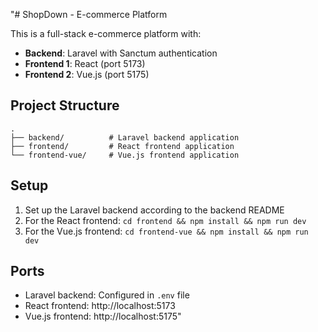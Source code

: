 "# ShopDown - E-commerce Platform

This is a full-stack e-commerce platform with:

- **Backend**: Laravel with Sanctum authentication
- **Frontend 1**: React (port 5173)
- **Frontend 2**: Vue.js (port 5175)

## Project Structure

```
.
├── backend/          # Laravel backend application
├── frontend/         # React frontend application
└── frontend-vue/     # Vue.js frontend application
```

## Setup

1. Set up the Laravel backend according to the backend README
2. For the React frontend: `cd frontend && npm install && npm run dev`
3. For the Vue.js frontend: `cd frontend-vue && npm install && npm run dev`

## Ports

- Laravel backend: Configured in `.env` file
- React frontend: http://localhost:5173
- Vue.js frontend: http://localhost:5175" 
